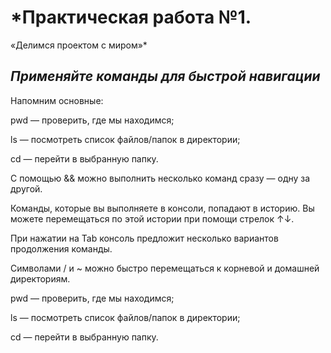 # *Практическая работа №1. 
«Делимся проектом с миром»* 

## *Применяйте команды для быстрой навигации* 

Напомним основные:

pwd — проверить, где мы находимся;

ls — посмотреть список файлов/папок в директории;

cd — перейти в выбранную папку.

С помощью && можно выполнить несколько команд сразу — одну за другой.

Команды, которые вы выполняете в консоли, попадают в историю. Вы можете перемещаться по этой истории при помощи стрелок ↑↓.

При нажатии на Tab консоль предложит несколько вариантов продолжения команды.

Символами / и ~ можно быстро перемещаться к корневой и домашней директориям.

pwd — проверить, где мы находимся;

ls — посмотреть список файлов/папок в директории;

cd — перейти в выбранную папку.